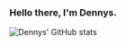 ### Hello there, I'm Dennys.
![Dennys' GitHub stats](https://github-readme-stats.vercel.app/api?username=devnnys&count_private=true)

